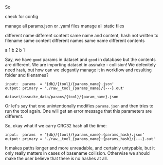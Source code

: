 
So

check for config

manage all params.json or .yaml files
manage all static files


different name different content
same name and content, hash not written to filename
same content different names
same name different contents

a 1
b 2
b 1




Say, we have `good` params in dataset and `good` in database but the contents are different.
We are importing dataset in assnake - collision!
We defenitely need `hash`, but how can we elegantly manage it in workflow and resulting folder and filenames?

```
input:  params  = '{db}/{tool}/{params_name}.json'
output: primary = './raw__tool_{params_name}/{---}.out'
```
`dataset/assnake_data/params/{tool}/{param_name}.json`

Or let's say that one unintentionally modifies `params.json` and then tries to run the tool again. 
One will get an error message that this parameters are different. 

So, okay what if we carry CRC32 hash all the time:
```
input:  params  = '{db}/{tool}/{params_name}:{params_hash}.json'
output: primary = './raw__tool_{params_name}:{params_hash}/{---}.out'
```

It makes paths longer and more unreadable, and certainly untypable, but it only really matters in cases of basename collision. 
Otherwise we should make the user believe that there is no hashes at all. 

